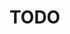 # TODO

<!-- # Using fetch to make API calls

First, we make the API call with the URL to the API as the argument to the fetch method:

```js
const url = "path/to/api";

fetch(url);
```

`fetch` uses promises, so when the API call returns successfully a `then` method is called. The argument received by the function in the `then` method is the response from the server:

```js
fetch(url).then(function(response) {
    // this function is called when the API call returns
    // the function argument (response) is what is returned from the API
    console.log(response);
});
``` -->
